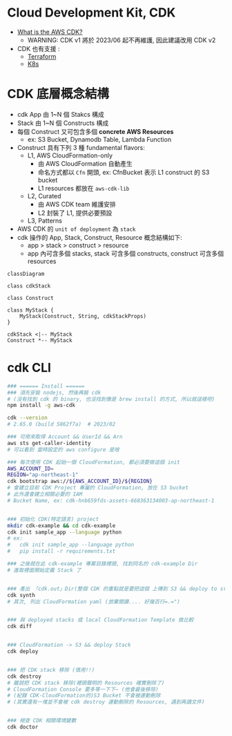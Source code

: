 
# Cloud Development Kit, CDK

- [What is the AWS CDK?](https://docs.aws.amazon.com/cdk/v2/guide/home.html)
    - WARNING: CDK v1 將於 2023/06 起不再維護, 因此建議改用 CDK v2
- CDK 也有支援 :
    - [Terraform](https://developer.hashicorp.com/terraform/cdktf)
    - [K8s](https://cdk8s.io/)


# CDK 底層概念結構

- cdk App 由 1~N 個 Stakcs 構成
- Stack 由 1~N 個 Constructs 構成
- 每個 Construct 又可包含多個 **concrete AWS Resources**
    - ex: S3 Bucket, Dynamodb Table, Lambda Function
- Construct 具有下列 3 種 fundamental flavors:
    - L1, AWS CloudFormation-only
        - 由 AWS CloudFormation 自動產生
        - 命名方式都以 `Cfn` 開頭, ex: CfnBucket 表示 L1 construct 的 S3 bucket
        - L1 resources 都放在 `aws-cdk-lib`
    - L2, Curated
        - 由 AWS CDK team 維護安排
        - L2 封裝了 L1, 提供必要預設
    - L3, Patterns
- AWS CDK 的 `unit of deployment` 為 `stack`
- cdk 操作的 App, Stack, Construct, Resource 概念結構如下:
  - app > stack > construct > resource
  - app 內可含多個 stacks, stack 可含多個 constructs, construct 可含多個 resources

```mermaid
classDiagram

class cdkStack

class Construct

class MyStack {
    MyStack(Construct, String, cdkStackProps)
}

cdkStack <|-- MyStack
Construct *-- MyStack
```


# cdk CLI

```bash
### ====== Install ======
### 須先安裝 nodejs, 然後再裝 cdk
# (沒有找到 cdk 的 binary, 也沒找到像是 brew install 的方式, 所以就這樣吧)
npm install -g aws-cdk

cdk --version
# 2.65.0 (build 5862f7a)  # 2023/02

### 可用來取得 Account && UserId && Arn
aws sts get-caller-identity
# 可以看到 當時設定的 aws configure 是啥

### 每次使用 CDK 起始一個 CloudFormation, 都必須要做這個 init
AWS_ACCOUNT_ID=
REGION="ap-northeast-1"
cdk bootstrap aws://${AWS_ACCOUNT_ID}/${REGION}
# 會建立目前 CDK Project 專屬的 CloudFormation, 放在 S3 bucket
# 此外還會建立相關必要的 IAM
# Bucket Name, ex: cdk-hnb659fds-assets-668363134003-ap-northeast-1


### 初始化 CDK(特定語言) project
mkdir cdk-example && cd cdk-example
cdk init sample_app --language python
# ex: 
#   cdk init sample_app --language python
#   pip install -r requirements.txt 

### 之後就在此 cdk-example 專案目錄裡頭, 找到同名的 cdk-example Dir
# 進取裡面開始定義 Stack 了


### 產出 「cdk.out」Dir(整個 CDK 的重點就是要把這個 上傳到 S3 && deploy to stack)
cdk synth
# 其次, 列出 CloudFormation yaml (放棄閱讀.... 好幾百行=.=")


### 與 deployed stacks 或 local CloudFormation Template 做比較
cdk diff


### CloudFormation -> S3 && deploy Stack
cdk deploy


### 把 CDK stack 移除 (慎用!!)
cdk destroy
# 雖說把 CDK stack 移除(裡頭聲明的 Resources 確實刪除了)
# CloudFormation Console 要多等一下下~ (他會最後移除)
# (紀錄 CDK-CloudFormation的)S3 Bucket 不會被連動刪除 
# (其實還有一堆並不會被 cdk destroy 連動刪除的 Resources, 遇到再讀文件)


### 檢查 CDK 相關環境變數
cdk doctor
```
